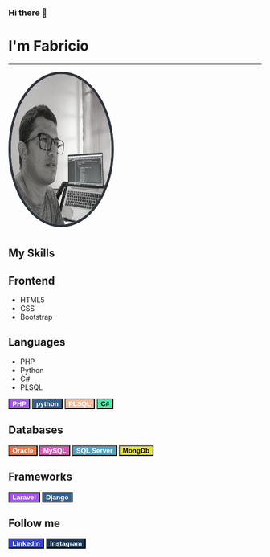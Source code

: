 ### Hi there 👋

<!--header-->
<a href="https://www.linkedin.com/in/fabricio-galarza-7bb174b9/" style="text-align:center; text-decoration:none"><h1> I'm Fabricio</h1></a>
<hr>
<img src="FGalarzaDev.jpeg" alt="Fabricio Galarza" width="200" height="300" style="border-radius:50%; border:5px solid rgb(45,50,59); margin-bottom:7px;">
<h2>My Skills</h2>
<h2>Frontend</h2>
<ul>
<li>
HTML5
</li>
<li>
CSS
</li>
<li>
Bootstrap
</li>
</ul>
<h2>Languages</h2>
<ul>
<li>
PHP
</li>
<li>
Python
</li>
<li>
C#
</li>
<li>
PLSQL
</li>
</ul>
<button type="button" width="100" height="70" style="background-color: rgb(165, 85, 236); color: white;">
<strong>PHP</strong>
</button>
<button type="button" width="100" height="70" style="background-color: rgb(53, 96, 143); color: white;">
<strong>python</strong>
</button>
<button type="button" width="100" height="70" style="background-color: rgb(239, 188, 156); color: white;">
<strong>PLSQL</strong>
</button>
<button type="button" width="600" height="200" style="background-color: rgb(72, 233, 166); color: rgb(16, 8, 8);">
<strong>C#</strong>
</button>
<h2>Databases</h2>
<button type="button" width="100" height="70" style="background-color: rgb(239, 118, 70); color: white;">
<strong>Oracle</strong>
</button>
<button type="button" width="100" height="70" style="background-color: rgb(224, 81, 184); color: white;">
<strong>MySQL</strong>
</button>
<button type="button" width="100" height="70" style="background-color: rgb(80, 163, 193); color: white;">
<strong>SQL Server</strong>
</button>
<button type="button" width="100" height="70" style="background-color: rgb(228, 225, 54); color: rgb(16, 8, 8);">
<strong>MongDb</strong>
</button>
<h2>Frameworks</h2>
<button type="button" width="100" height="70" style="background-color: rgb(165, 85, 236); color: white;">
<strong>Laravel</strong>
</button>
<button type="button" width="100" height="70" style="background-color: rgb(53, 96, 143); color: white;">
<strong>Django</strong>
</button>
<h2>Follow me</h2>
<button type="button" width="100" height="70" style="background-color: rgb(54, 68, 212); color: white;">
<strong>Linkedin</strong>
</button>
<button type="button" width="100" height="70" style="background-color: rgb(26, 55, 85); color: white;">
<strong>Instagram</strong>
</button>






